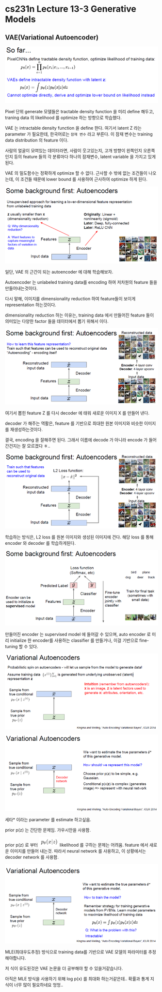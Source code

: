 # cs231n Lecture 13-3 Generative Models



## VAE(Variational Autoencoder)

![1556979255368](../images/1556979255368.png)

Pixel 단위 generate 모델들은 tractable density function 을 미리 define 해두고, traning data 의 likelihood 를 optimize 하는 방향으로 학습했다.



VAE 는 intractable density function 을 define 한다. 여기서 latent Z 라는 parameter 가 필요한데, 한국어로는 `잠재 변수` 라고 부른다. 이 잠재 변수는 training data distribution 의 feature 이다.

사람의 얼굴이 모여있는 데이터라면, 사람이 웃고있는지, 고개 방향이 왼쪽인지 오른쪽인지 등의 feature 들의 각 분류마다 하나의 잠재변수, latent variable 을 가지고 있게 된다.

VAE 의 밀도함수는 정확하게 optimize 할 수 없다. 근사할 수 밖에 없는 조건들이 나오는데, 이 조건들 때문에 lower bound 를 사용하여 근사하여 optimize 하게 된다.



![1556979278210](../images/1556979278210.png)



일단, VAE 의 근간이 되는 autoencoder 에 대해 학습해보자.

Autoencoder 는 unlabeled training data를 encoding 하여 저차원의 feature 들을 만들어내는것이다.

다시 말해, 이미지를 dimensionality reduction 하여 feature들이 보이게 representation 하는것이다.

dimensionality reduction 하는 이유는, training data 에서 만들어진 feature 들이 의미있는 다양한 factor 들을 데이터에서 뽑기 위해서 이다.



![1556979293402](../images/1556979293402.png)



여기서 뽑힌 feature Z 를 다시 decoder 에 태워 새로운 이미지 X 를 만들어 낸다.

decoder 가 해주는 역활은, feature 를 기반으로 최대한 원본 이미지와 비슷한 이미지를 재생성하는것이다.

결국, encoding 을 잘해주면 된다. 그래서 이름에 decode 가 아니라 encode 가 들어간건지는 잘 모르겠다 ㅎ..



![1556979302456](../images/1556979302456.png)



학습하는 방식은, L2 loss 를 원본 이미지와 생성된 이미지에 건다. 해당 loss 를 통해 encoder 와 decoder 를 학습하게된다.





![1556979345861](../images/1556979345861.png)



만들어진 encoder 는 supervised model 에 들어갈 수 있으며, auto encoder 로 미리 initialize 한 encoder를 사용하는 classifier 를 만들거나, 이걸 기반으로 fine-tuning 할 수 있다.



![1556980896801](../images/1556980896801.png)





![1556980943320](../images/1556980943320.png)

세타* 이라는 parameter 를 estimate 하고싶음.

prior p(z) 는 간단한 문제임. 가우시안을 사용함.

prior p(z) 로 부터 ![1556986510660](../images/1556986510660.png) likelihood 를 구하는 문제는 어려움. feature 에서 새로운 이미지를 만들어 내는것. 따라서 neural network 를 사용하고, 이 상황에서는 decoder network 를 사용함.



![1556980923405](../images/1556980923405.png)

MLE(최대우도추정) 방식으로 training data를 기반으로  VAE 모델의 파라미터를 추정해야합니다.

저 식이 유도된것은 VAE 논문을 더 공부해야 할 수 있을거같습니다.

아직은 MLE 방식을 사용하기 위해 log p(x) 를 최대화 하는거같은데.. 확률과 통계 지식이 너무 많이 필요하네요 엉엉..

